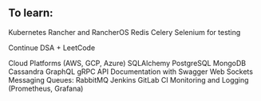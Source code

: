 
## To learn:

Kubernetes
Rancher and RancherOS
Redis
Celery
Selenium for testing

Continue DSA + LeetCode

Cloud Platforms (AWS, GCP, Azure)
SQLAlchemy
PostgreSQL
MongoDB
Cassandra
GraphQL
gRPC
API Documentation with Swagger
Web Sockets
Messaging Queues: RabbitMQ
Jenkins
GitLab CI
Monitoring and Logging (Prometheus, Grafana)